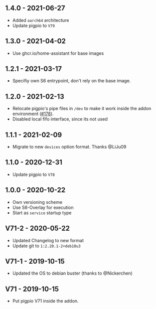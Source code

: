 ## 1.4.0 - 2021-06-27

*  Added `aarch64` architecture
*  Update pigpio to `V79`


## 1.3.0 - 2021-04-02

*  Use ghcr.io/home-assistant for base images


## 1.2.1 - 2021-03-17

*  Specifiy own S6 entrypoint, don't rely on the base image.


## 1.2.0 - 2021-02-13

*  Relocate pigpio's pipe files in `/dev` to make it work inside the addon environment ([#178](https://hub.fastgit.org/Poeschl/Hassio-Addons/issues/178)).
*  Disabled local fifo interface, since its not used


## 1.1.1 - 2021-02-09

*  Migrate to new `devices` option format. Thanks @LiJu09


## 1.1.0 - 2020-12-31

*  Update pigpio to `V78`


## 1.0.0 - 2020-10-22

*  Own versioning scheme
*  Use S6-Overlay for execution
*  Start as `service` startup type


## V71-2 - 2020-05-22

*  Updated Changelog to new format
*  Update git to `1:2.20.1-2+deb10u3`


## V71-1 - 2019-10-15

*  Updated the OS to debian buster (thanks to @Nickerchen)


## V71 - 2019-10-15

*  Put pigpio V71 inside the addon.
